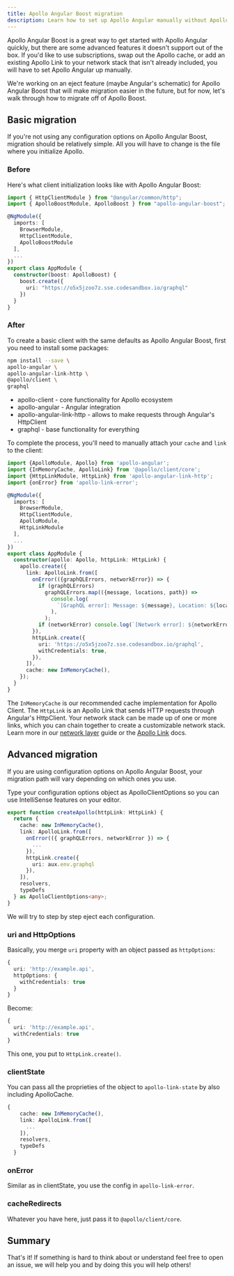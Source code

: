 ```yaml
---
title: Apollo Angular Boost migration
description: Learn how to set up Apollo Angular manually without Apollo Angular Boost
---
```


Apollo Angular Boost is a great way to get started with Apollo Angular quickly, but there are some advanced features it doesn't support out of the box. If you'd like to use subscriptions, swap out the Apollo cache, or add an existing Apollo Link to your network stack that isn't already included, you will have to set Apollo Angular up manually.

We're working on an eject feature (maybe Angular's schematic) for Apollo Angular Boost that will make migration easier in the future, but for now, let's walk through how to migrate off of Apollo Boost.

## Basic migration

If you're not using any configuration options on Apollo Angular Boost, migration should be relatively simple. All you will have to change is the file where you initialize Apollo.

### Before

Here's what client initialization looks like with Apollo Angular Boost:

```ts
import { HttpClientModule } from "@angular/common/http";
import { ApolloBoostModule, ApolloBoost } from "apollo-angular-boost";

@NgModule({
  imports: [
    BrowserModule,
    HttpClientModule,
    ApolloBoostModule
  ],
  ...
})
export class AppModule {
  constructor(boost: ApolloBoost) {
    boost.create({
      uri: "https://o5x5jzoo7z.sse.codesandbox.io/graphql"
    })
  }
}
```

### After

To create a basic client with the same defaults as Apollo Angular Boost, first you need to install some packages:

```bash
npm install --save \
apollo-angular \
apollo-angular-link-http \
@apollo/client \
graphql
```

- apollo-client - core functionality for Apollo ecosystem
- apollo-angular - Angular integration
- apollo-angular-link-http - allows to make requests through Angular's HttpClient
- graphql - base functionality for everything

To complete the process, you'll need to manually attach your `cache` and `link` to the client:

```ts
import {ApolloModule, Apollo} from 'apollo-angular';
import {InMemoryCache, ApolloLink} from '@apollo/client/core';
import {HttpLinkModule, HttpLink} from 'apollo-angular-link-http';
import {onError} from 'apollo-link-error';

@NgModule({
  imports: [
    BrowserModule,
    HttpClientModule,
    ApolloModule,
    HttpLinkModule
  ],
  ...
})
export class AppModule {
  constructor(apollo: Apollo, httpLink: HttpLink) {
    apollo.create({
      link: ApolloLink.from([
        onError(({graphQLErrors, networkError}) => {
          if (graphQLErrors)
            graphQLErrors.map(({message, locations, path}) =>
              console.log(
                `[GraphQL error]: Message: ${message}, Location: ${locations}, Path: ${path}`,
              ),
            );
          if (networkError) console.log(`[Network error]: ${networkError}`);
        }),
        httpLink.create({
          uri: 'https://o5x5jzoo7z.sse.codesandbox.io/graphql',
          withCredentials: true,
        }),
      ]),
      cache: new InMemoryCache(),
    });
  }
}
```

The `InMemoryCache` is our recommended cache implementation for Apollo Client. The `HttpLink` is an Apollo Link that sends HTTP requests through Angular's HttpClient. Your network stack can be made up of one or more links, which you can chain together to create a customizable network stack. Learn more in our [network layer](/basics/network-layer/) guide or the [Apollo Link](https://www.apollographql.com/docs/link/) docs.

## Advanced migration

If you are using configuration options on Apollo Angular Boost, your migration path will vary depending on which ones you use.

Type your configuration options object as ApolloClientOptions so you can use IntelliSense features on your editor.
```ts
export function createApollo(httpLink: HttpLink) {
  return {
    cache: new InMemoryCache(),
    link: ApolloLink.from([
      onError(({ graphQLErrors, networkError }) => {
        ...
      }),
      httpLink.create({
        uri: aux.env.graphql
      }),
    ]),
    resolvers,
    typeDefs
  } as ApolloClientOptions<any>;
}
```

We will try to step by step eject each configuration.

### uri and HttpOptions

Basically, you merge `uri` property with an object passed as `httpOptions`:

```ts
{
  uri: 'http://example.api',
  httpOptions: {
    withCredentials: true
  }
}
```

Become:

```ts
{
  uri: 'http://example.api',
  withCredentials: true
}
```

This one, you put to `HttpLink.create()`.

### clientState

You can pass all the proprieties of the object to `apollo-link-state` by also including ApolloCache.
```ts
{
    cache: new InMemoryCache(),
    link: ApolloLink.from([
      ...
    ]),
    resolvers,
    typeDefs
  }
```

### onError

Similar as in clientState, you use the config in `apollo-link-error`.

### cacheRedirects

Whatever you have here, just pass it to `@apollo/client/core`.

## Summary

That's it! If something is hard to think about or understand feel free to open an issue, we will help you and by doing this you will help others!
